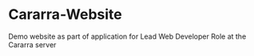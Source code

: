 # Cararra-Website
Demo website as part of application for Lead Web Developer Role at the Cararra server
